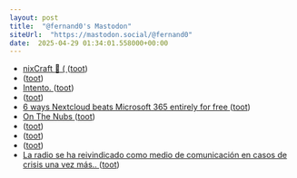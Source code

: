 ```yaml
---
layout: post
title:  "@fernand0's Mastodon"
siteUrl:  "https://mastodon.social/@fernand0"
date:  2025-04-29 01:34:01.558000+00:00
---
```

*  [nixCraft :penguin: ( ](https://mastodon.social/@nixCraft) ([toot](https://mastodon.social/@fernand0/114418675977873603))
*  [ ](https://social.politicaconciencia.org/@jrfern) ([toot](https://mastodon.social/@fernand0/114416974886940438))
*  [Intento. ](https://avecesunafoto.wordpress.com/2025/04/27/intento) ([toot](https://mastodon.social/@fernand0/114416710746184466))
*  [ ](https://social.politicaconciencia.org/@jrfern) ([toot](https://mastodon.social/@fernand0/114416687559337371))
*  [6 ways Nextcloud beats Microsoft 365 entirely for free ](https://www.xda-developers.com/nextcloud-beats-microsoft-365-entirely-for-free) ([toot](https://mastodon.social/@fernand0/114416687284847486))
*  [On The Nubs  ](https://onthenubs.com/) ([toot](https://mastodon.social/@fernand0/114416624630859254))
*  [ ](https://social.politicaconciencia.org/@jrfern) ([toot](https://mastodon.social/@fernand0/114416623385500421))
*  [ ](https://mastodon.social/users/fernand0/statuses/114416621984424474/activity) ([toot](https://mastodon.social/users/fernand0/statuses/114416621984424474/activity))
*  [ ](https://mastodon.eus/@luistxo) ([toot](https://mastodon.social/@fernand0/114416621805011584))
*  [La radio se ha reivindicado como medio de comunicación en casos de crisis una vez más.. ](https://mastodon.social/@fernand0/114416531685993814) ([toot](https://mastodon.social/@fernand0/114416531685993814))
